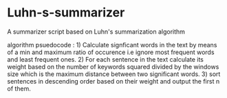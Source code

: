 # Luhn-s-summarizer
A summarizer script based on Luhn's summarization algorithm

algorithm psuedocode :
	1) Calculate signficant words in the text by means of a min and maximum
	   ratio of occurence i.e ignore most frequent words and least frequent ones.
	2) For each sentence in the text calculate its weight based on the number of keywords squared
	   divided by the windows size which is the maximum distance between two significant words.
	3) sort sentences in descending order based on their weight and output the first n of them.
	

